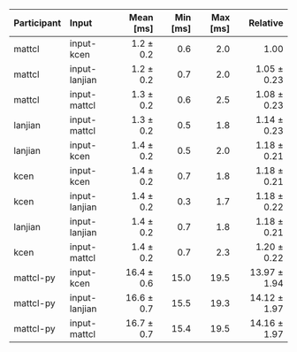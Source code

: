 | Participant | Input | Mean [ms] | Min [ms] | Max [ms] | Relative |
|:---|:---|---:|---:|---:|---:|
| mattcl | input-kcen | 1.2 ± 0.2 | 0.6 | 2.0 | 1.00 |
| mattcl | input-lanjian | 1.2 ± 0.2 | 0.7 | 2.0 | 1.05 ± 0.23 |
| mattcl | input-mattcl | 1.3 ± 0.2 | 0.6 | 2.5 | 1.08 ± 0.23 |
| lanjian | input-mattcl | 1.3 ± 0.2 | 0.5 | 1.8 | 1.14 ± 0.23 |
| lanjian | input-kcen | 1.4 ± 0.2 | 0.5 | 2.0 | 1.18 ± 0.21 |
| kcen | input-kcen | 1.4 ± 0.2 | 0.7 | 1.8 | 1.18 ± 0.21 |
| kcen | input-lanjian | 1.4 ± 0.2 | 0.3 | 1.7 | 1.18 ± 0.22 |
| lanjian | input-lanjian | 1.4 ± 0.2 | 0.7 | 1.8 | 1.18 ± 0.21 |
| kcen | input-mattcl | 1.4 ± 0.2 | 0.7 | 2.3 | 1.20 ± 0.22 |
| mattcl-py | input-kcen | 16.4 ± 0.6 | 15.0 | 19.5 | 13.97 ± 1.94 |
| mattcl-py | input-lanjian | 16.6 ± 0.7 | 15.5 | 19.3 | 14.12 ± 1.97 |
| mattcl-py | input-mattcl | 16.7 ± 0.7 | 15.4 | 19.5 | 14.16 ± 1.97 |
